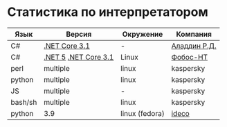 # Статистика по интерпретатором

| Язык | Версия | Окружение | Компания |
|---|---|---|---|
| C# | [.NET Core 3.1](https://dotnet.microsoft.com/download/dotnet/3.1) | - | [Аладдин Р.Д.](https://www.aladdin-rd.ru/company) |
| C# | [.NET 5](https://github.com/dotnet/runtime) [.NET Core 3.1](https://dotnet.microsoft.com/download/dotnet/3.1) | Linux | [Фобос-НТ](https://fobos-nt.ru/sertifikatsionnye-ispytaniya/) |
| perl | multiple | linux | kaspersky |
| python | multiple | linux | kaspersky |
| JS | multiple | - | kaspersky |
| bash/sh | multiple | linux | kaspersky |
| python | 3.9 | linux (fedora) | [ideco](https://ideco.ru/) |

